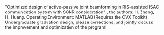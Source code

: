 "Optimized design of active-passive joint beamforming in RIS-assisted ISAC communication system with SCNR consideration" , the authors: H. Zhang, H. Huang.
Operating Environment: MATLAB (Requires the CVX Toolkit)
Undergraduate graduation design, please corrections, and jointly discuss the improvement and optimization of the program!


